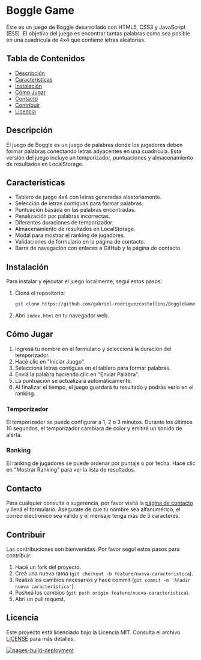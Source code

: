 # Boggle Game

Este es un juego de Boggle desarrollado con HTML5, CSS3 y JavaScript (ES5). El objetivo del juego es encontrar tantas palabras como sea posible en una cuadrícula de 4x4 que contiene letras aleatorias.

## Tabla de Contenidos

- [Descripción](#descripción)
- [Características](#características)
- [Instalación](#instalación)
- [Cómo Jugar](#cómo-jugar)
- [Contacto](#contacto)
- [Contribuir](#contribuir)
- [Licencia](#licencia)

## Descripción

El juego de Boggle es un juego de palabras donde los jugadores deben formar palabras conectando letras adyacentes en una cuadrícula. Esta versión del juego incluye un temporizador, puntuaciones y almacenamiento de resultados en LocalStorage.

## Características

- Tablero de juego 4x4 con letras generadas aleatoriamente.
- Selección de letras contiguas para formar palabras.
- Puntuación basada en las palabras encontradas.
- Penalización por palabras incorrectas.
- Diferentes duraciones de temporizador.
- Almacenamiento de resultados en LocalStorage.
- Modal para mostrar el ranking de jugadores.
- Validaciones de formulario en la página de contacto.
- Barra de navegación con enlaces a GitHub y la página de contacto.

## Instalación

Para instalar y ejecutar el juego localmente, seguí estos pasos:

1. Cloná el repositorio:

   ```bash
   git clone https://github.com/gabriel-rodriguezcastellini/BoggleGame.git
   ```

2. Abrí `index.html` en tu navegador web.

## Cómo Jugar

1. Ingresá tu nombre en el formulario y seleccioná la duración del temporizador.
2. Hacé clic en "Iniciar Juego".
3. Seleccioná letras contiguas en el tablero para formar palabras.
4. Enviá la palabra haciendo clic en "Enviar Palabra".
5. La puntuación se actualizará automáticamente.
6. Al finalizar el tiempo, el juego guardará tu resultado y podrás verlo en el ranking.

### Temporizador

El temporizador se puede configurar a 1, 2 o 3 minutos. Durante los últimos 10 segundos, el temporizador cambiará de color y emitirá un sonido de alerta.

### Ranking

El ranking de jugadores se puede ordenar por puntaje o por fecha. Hacé clic en "Mostrar Ranking" para ver la lista de resultados.

## Contacto

Para cualquier consulta o sugerencia, por favor visitá la [página de contacto](contact.html) y llená el formulario. Asegurate de que tu nombre sea alfanumérico, el correo electrónico sea válido y el mensaje tenga más de 5 caracteres.

## Contribuir

Las contribuciones son bienvenidas. Por favor seguí estos pasos para contribuir:

1. Hacé un fork del proyecto.
2. Creá una nueva rama (`git checkout -b feature/nueva-caracteristica`).
3. Realizá los cambios necesarios y hacé commit (`git commit -m 'Añadir nueva característica'`).
4. Pusheá los cambios (`git push origin feature/nueva-caracteristica`).
5. Abrí un pull request.

## Licencia

Este proyecto está licenciado bajo la Licencia MIT. Consulta el archivo [LICENSE](LICENSE) para más detalles.

[![pages-build-deployment](https://github.com/gabriel-rodriguezcastellini/BoggleGame/actions/workflows/pages/pages-build-deployment/badge.svg)](https://github.com/gabriel-rodriguezcastellini/BoggleGame/actions/workflows/pages/pages-build-deployment)
